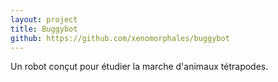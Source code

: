 ```yaml
---
layout: project
title: Buggybot
github: https://github.com/xenomorphales/buggybot
---
```


Un robot conçut pour étudier la marche d'animaux tétrapodes.
